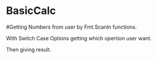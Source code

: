 # BasicCalc

#Getting Numbers from user by Fmt.Scanln functions.

With Switch Case Options getting which opertion user want.

Then giving result.
